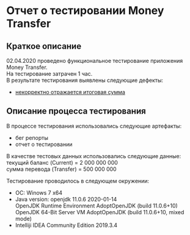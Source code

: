 # Отчет о тестировании Money Transfer
## Краткое описание
02.04.2020 проведено функциональное тестирование приложения Money Transfer.\
На тестирование затрачен 1 час.\
В результате тестирования выявлены следующие дефекты:
* [некорректно отражается итоговая сумма](https://github.com/Valeriia-b/java-2-1/issues/1)
## Описание процесса тестирования
В процессе тестирования использовались следующие артефакты:
* бег репорты
* отчет о тестировании

В качестве тестовых данных использовались следующие данные:\
текущий баланс (Current) = 2 000 000 000\
сумма перевода (Transfer) = 500 000 000
  
Тестирование проводилось в следующем окружении:

* ОС: Winows 7 x64
* Java version: openjdk 11.0.6 2020-01-14\
  OpenJDK Runtime Environment AdoptOpenJDK (build 11.0.6+10)\
  OpenJDK 64-Bit Server VM AdoptOpenJDK (build 11.0.6+10, mixed mode)
 * Intelliji IDEA Community Edition 2019.3.4
